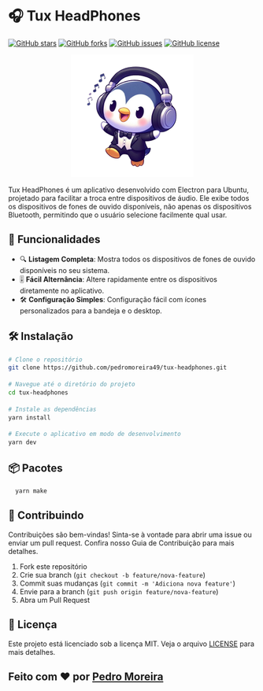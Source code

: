 # 🎧 Tux HeadPhones

[![GitHub stars](https://img.shields.io/github/stars/pedromoreira49/tux-headphones?style=social)](https://github.com/pedromoreira49/tux-headphones/stargazers)
[![GitHub forks](https://img.shields.io/github/forks/pedromoreira49/tux-headphones?style=social)](https://github.com/pedromoreira49/tux-headphones/network)
[![GitHub issues](https://img.shields.io/github/issues/pedromoreira49/tux-headphones)](https://github.com/pedromoreira49/tux-headphones/issues)
[![GitHub license](https://img.shields.io/github/license/pedromoreira49/tux-headphones)](https://github.com/pedromoreira49/tux-headphones/blob/main/LICENSE)

<div align="center">
  <img src="docs/icon.png" alt="Tux HeadPhones Icon" width="250" height="250">
</div>

Tux HeadPhones é um aplicativo desenvolvido com Electron para Ubuntu, projetado para facilitar a troca entre dispositivos de áudio. Ele exibe todos os dispositivos de fones de ouvido disponíveis, não apenas os dispositivos Bluetooth, permitindo que o usuário selecione facilmente qual usar.

## 🚀 Funcionalidades

- 🔍 **Listagem Completa**: Mostra todos os dispositivos de fones de ouvido disponíveis no seu sistema.
- 🎚️ **Fácil Alternância**: Altere rapidamente entre os dispositivos diretamente no aplicativo.
- 🛠️ **Configuração Simples**: Configuração fácil com ícones personalizados para a bandeja e o desktop.

## 🛠️ Instalação

```bash
# Clone o repositório
git clone https://github.com/pedromoreira49/tux-headphones.git

# Navegue até o diretório do projeto
cd tux-headphones

# Instale as dependências
yarn install

# Execute o aplicativo em modo de desenvolvimento
yarn dev
```

## 📦 Pacotes

```bash
  yarn make
```

## 📝 Contribuindo

Contribuições são bem-vindas! Sinta-se à vontade para abrir uma issue ou enviar um pull request. Confira nosso Guia de Contribuição para mais detalhes.

1. Fork este repositório
2. Crie sua branch (`git checkout -b feature/nova-feature`)
3. Commit suas mudanças (`git commit -m 'Adiciona nova feature'`)
4. Envie para a branch (`git push origin feature/nova-feature`)
5. Abra um Pull Request

## 📄 Licença

Este projeto está licenciado sob a licença MIT. Veja o arquivo [LICENSE](LICENSE) para mais detalhes.

## Feito com ❤️ por [Pedro Moreira](https://github.com/pedromoreira49)
